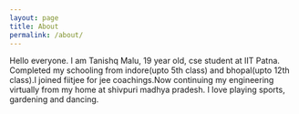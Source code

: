 ```yaml
---
layout: page
title: About
permalink: /about/
---
```


Hello everyone. I am Tanishq Malu, 19 year old, cse student at IIT Patna. Completed my schooling from indore(upto 5th class) and bhopal(upto 12th class).I joined fiitjee for jee coachings.Now continuing my engineering virtually from my home at shivpuri madhya pradesh. I love playing sports, gardening and dancing.
